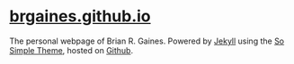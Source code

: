 # [brgaines.github.io](http://brgaines.github.io)

The personal webpage of Brian R. Gaines.  Powered by [Jekyll](http://jekyllrb.com/) using the [So Simple Theme](https://github.com/mmistakes/so-simple-theme/), hosted on [Github](http://github.com/brgaines).